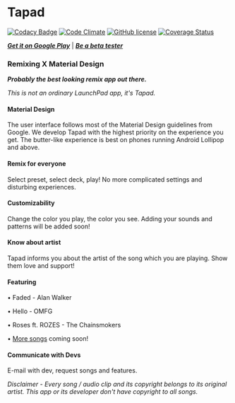 # Tapad

[![Codacy Badge](https://api.codacy.com/project/badge/Grade/fbf48cff762f476293f755d05c439946)](https://www.codacy.com/app/BedrockDev/Tapad?)
[![Code Climate](https://codeclimate.com/github/berict/Tapad/badges/gpa.svg)](https://codeclimate.com/github/berict/Tapad)
[![GitHub license](https://img.shields.io/github/license/mashape/apistatus.svg)](https://github.com/berict/Tapad/blob/master/LICENSE)
[![Coverage Status](https://coveralls.io/repos/github/berict/Tapad/badge.svg?branch=master)](https://coveralls.io/github/berict/Tapad?branch=master)

[***Get it on Google Play***](https://goo.gl/pmws51)
 | 
[***Be a beta tester***](https://goo.gl/a5V8kc)

### Remixing X Material Design

***Probably the best looking remix app out there.***

*This is not an ordinary LaunchPad app, it's Tapad.*

#### Material Design

The user interface follows most of the Material Design guidelines from Google. We develop Tapad with the highest priority on the experience you get. The butter-like experience is best on phones running Android Lollipop and above.

#### Remix for everyone

Select preset, select deck, play! No more complicated settings and disturbing experiences.

#### Customizability

Change the color you play, the color you see. Adding your sounds and patterns will be added soon!

#### Know about artist

Tapad informs you about the artist of the song which you are playing. Show them love and support!

#### Featuring

• Faded - Alan Walker

• Hello - OMFG

• Roses ft. ROZES - The Chainsmokers

• [More songs](https://github.com/berict/Tapad/projects/3) coming soon!

#### Communicate with Devs

E-mail with dev, request songs and features.

*Disclaimer - Every song / audio clip and its copyright belongs to its original artist. This app or its developer don't have copyright to all songs.*
